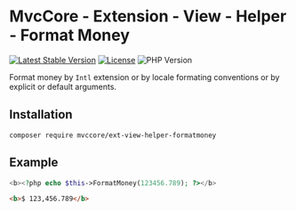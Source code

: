 # MvcCore - Extension - View - Helper - Format Money

[![Latest Stable Version](https://img.shields.io/badge/Stable-v5.2.0-brightgreen.svg?style=plastic)](https://github.com/mvccore/ext-view-helper-formatmoney/releases)
[![License](https://img.shields.io/badge/License-BSD%203-brightgreen.svg?style=plastic)](https://mvccore.github.io/docs/mvccore/5.0.0/LICENSE.md)
![PHP Version](https://img.shields.io/badge/PHP->=5.4-brightgreen.svg?style=plastic)

Format money by `Intl` extension or by locale formating conventions or by explicit or default arguments.

## Installation
```shell
composer require mvccore/ext-view-helper-formatmoney
```

## Example
```php
<b><?php echo $this->FormatMoney(123456.789); ?></b>
```
```html
<b>$ 123,456.789</b>
```